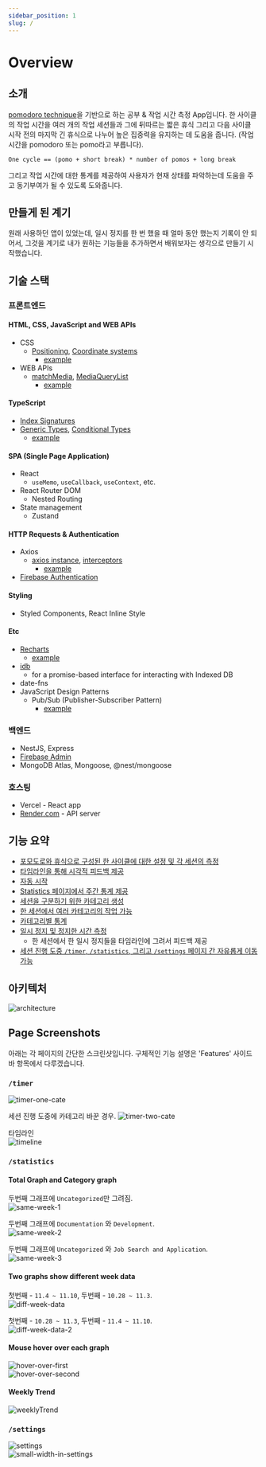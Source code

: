 ```yaml
---
sidebar_position: 1
slug: /
---
```


# Overview

## 소개

[pomodoro technique](https://ko.wikipedia.org/wiki/%ED%8F%AC%EB%AA%A8%EB%8F%84%EB%A1%9C_%EA%B8%B0%EB%B2%95)을 기반으로 하는 공부 & 작업 시간 측정 App입니다. 한 사이클의 작업 시간을 여러 개의 작업 세션들과 그에 뒤따르는 짧은 휴식 그리고 다음 사이클 시작 전의 마지막 긴 휴식으로 나누어 높은 집중력을 유지하는 데 도움을 줍니다.
(작업 시간을 pomodoro 또는 pomo라고 부릅니다).

`One cycle == (pomo + short break) * number of pomos + long break`

그리고 작업 시간에 대한 통계를 제공하여 사용자가 현재 상태를 파악하는데 도움을 주고 동기부여가 될 수 있도록 도와줍니다.

## 만들게 된 계기

원래 사용하던 앱이 있었는데, 일시 정지를 한 번 했을 때 얼마 동안 했는지 기록이 안 되어서, 그것을 계기로 내가 원하는 기능들을 추가하면서 배워보자는 생각으로 만들기 시작했습니다.

## 기술 스택

<!-- ### 프론트엔드

- React, React Router DOM, Axios, Firebase Authentication
- React Inline Style, Styled Components
- TypeScript, Rechart, idb, date-fns

### 백엔드

- NestJS, Express
- Firebase Admin
- MongoDB Atlas, Mongoose, @nest/mongoose -->

### 프론트엔드

#### HTML, CSS, JavaScript and WEB APIs

- CSS
  - [Positioning](https://developer.mozilla.org/en-US/docs/Learn/CSS/CSS_layout/Positioning), [Coordinate systems](https://developer.mozilla.org/en-US/docs/Web/CSS/CSSOM_view/Coordinate_systems)
    - [example](https://pomodoro-doc.vercel.app/features#%EC%8B%9C%EA%B0%81%EC%A0%81-%ED%94%BC%EB%93%9C%EB%B0%B1-19-17-16)
- WEB APIs
  - [matchMedia](https://developer.mozilla.org/en-US/docs/Web/API/Window/matchMedia), [MediaQueryList](https://developer.mozilla.org/en-US/docs/Web/API/MediaQueryList)
    - [example](https://pomodoro-doc.vercel.app/features#%EB%B0%98%EC%9D%91%ED%98%95-%EB%94%94%EC%9E%90%EC%9D%B8-29-34)

#### TypeScript

- [Index Signatures](https://www.typescriptlang.org/docs/handbook/2/objects.html#index-signatures)
- [Generic Types](https://www.typescriptlang.org/docs/handbook/2/generics.html#generic-types), [Conditional Types](https://www.typescriptlang.org/docs/handbook/2/conditional-types.html)
  - [example](https://github.com/Yonghwan-Song/pomodoro/blob/main/client/src/Custom-Hooks/useFetch.tsx#L43)

<!-- #### SPA Related

- React
  - useMemo, useCallback, useContext, and etc
- React Router DOM - Nested Routing -->

#### SPA (Single Page Application)

- React
  - `useMemo`, `useCallback`, `useContext`, etc.
- React Router DOM
  - Nested Routing
- State management
  - Zustand

#### HTTP Requests & Authentication

- Axios
  - [axios instance](https://axios-http.com/docs/instance), [interceptors](https://axios-http.com/docs/interceptors)
    - [example](https://github.com/Yonghwan-Song/pomodoro/tree/main/client/src/axios-and-error-handling)
- [Firebase Authentication](https://firebase.google.com/docs/auth/web/start)

#### Styling

- Styled Components, React Inline Style

#### Etc

- [Recharts](https://recharts.org/)
  - [example](https://github.com/Yonghwan-Song/pomodoro/tree/main/client/src/Pages/Statistics/Graph-Related)
- [idb](https://www.npmjs.com/package/idb)
  - for a promise-based interface for interacting with Indexed DB
- date-fns
- JavaScript Design Patterns
  - Pub/Sub (Publisher-Subscriber Pattern)
    - [example](https://pomodoro-doc.vercel.app/problem-solving#%ED%95%B4%EA%B2%B0-%EB%B0%A9%EC%8B%9D-1)

### 백엔드

- NestJS, Express
- [Firebase Admin](https://www.npmjs.com/package/firebase-admin)
- MongoDB Atlas, Mongoose, @nest/mongoose

### 호스팅

- Vercel - React app
- [Render.com](https://render.com) - API server

## 기능 요약

- [포모도로와 휴식으로 구성된 한 사이클에 대한 설정 및 각 세션의 측정](https://pomodoro-doc.vercel.app/features#settings)
- [타임라인을 통해 시각적 피드백 제공](https://pomodoro-doc.vercel.app/features#timeline)
- [자동 시작](https://pomodoro-doc.vercel.app/features#autostart)
- [Statistics 페이지에서 주간 통계 제공](https://pomodoro-doc.vercel.app/features#statistics)
- [세션을 구분하기 위한 카테고리 생성](https://pomodoro-doc.vercel.app/features#settings)
- [한 세션에서 여러 카테고리의 작업 가능](https://pomodoro-doc.vercel.app/features#categorized-sessions)
- [카테고리별 통계](https://pomodoro-doc.vercel.app/features#total-graph)
- [일시 정지 및 정지한 시간 측정](https://pomodoro-doc.vercel.app/features#time-countdown-and-pause)
  - 한 세션에서 한 일시 정지들을 타임라인에 그려서 피드백 제공
- [세션 진행 도중 `/timer`, `/statistics`, 그리고 `/settings` 페이지 간 자유롭게 이동 가능](https://pomodoro-doc.vercel.app/problem-solving#%ED%95%9C-%EC%84%B8%EC%85%98%EC%9D%B4-%EC%A7%84%ED%96%89-%EC%A4%91%EC%9D%BC-%EB%95%8Cpomo-or-break-%EA%B4%80%EA%B3%84%EC%97%86%EC%9D%B4-%EB%8B%A4%EB%A5%B8-%ED%8E%98%EC%9D%B4%EC%A7%80%EB%93%A4%EC%9D%84-%EC%9E%90%EC%9C%A0%EB%A1%AD%EA%B2%8C-%EB%B0%A9%EB%AC%B8%ED%95%A0-%EC%88%98-%EC%9E%88%EB%8F%84%EB%A1%9D-%ED%95%98%EB%8A%94-%EA%B2%83)

## 아키텍처

![architecture](./img/architecture.png)

## Page Screenshots

아래는 각 페이지의 간단한 스크린샷입니다. 구체적인 기능 설명은 'Features' 사이드바 항목에서 다루겠습니다.

### `/timer`

![timer-one-cate](./img/timer-one-cate.png)

세션 진행 도중에 카테고리 바꾼 경우.
![timer-two-cate](./img/timer-two-cate.png)

타임라인  
![timeline](./img/timeline.png)

### `/statistics`

#### Total Graph and Category graph

두번째 그래프에 `Uncategorized`만 그려짐.  
![same-week-1](./img/same-w-1.png)

두번째 그래프에 `Documentation` 와 `Development`.  
![same-week-2](./img/same-w-2.png)

두번째 그래프에 `Uncategorized` 와 `Job Search and Application`.  
![same-week-3](./img/same-w-3.png)

#### Two graphs show different week data

첫번째 - `11.4 ~ 11.10`, 두번째 - `10.28 ~ 11.3`.  
![diff-week-data](./img/diff-w-1.png)

첫번째 - `10.28 ~ 11.3`, 두번째 - `11.4 ~ 11.10`.  
![diff-week-data-2](./img/diff-w-2.png)

#### Mouse hover over each graph

![hover-over-first](./img/hover-1.png)  
![hover-over-second](./img/hover-2.png)

#### Weekly Trend

![weeklyTrend](./img/weeklyTrend.png)

### `/settings`

![settings](./img/settings.png)  
![small-width-in-settings](./img/small-width-in-settings.png)
